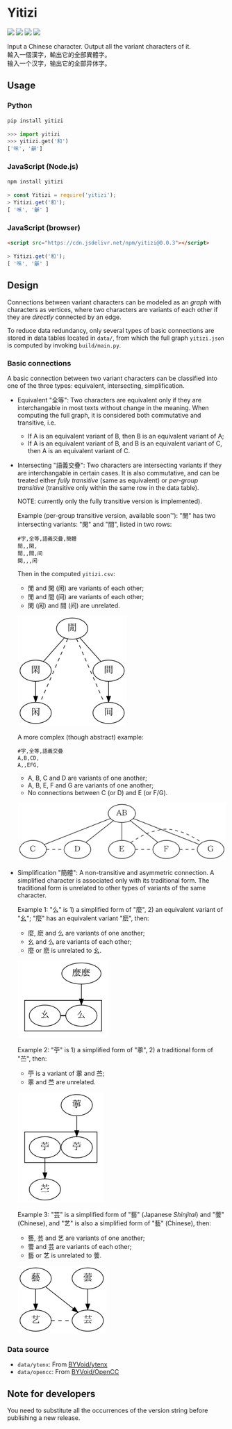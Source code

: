 # Yitizi

[![](https://badge.fury.io/py/yitizi.svg)](https://pypi.org/project/yitizi/) [![](https://badge.fury.io/js/yitizi.svg)](https://www.npmjs.com/package/yitizi) [![](https://data.jsdelivr.com/v1/package/npm/yitizi/badge)](https://www.jsdelivr.com/package/npm/yitizi) [![](https://github.com/nk2028/yitizi/workflows/Package/badge.svg)](https://github.com/nk2028/yitizi/actions?query=workflow%3APackage)

Input a Chinese character. Output all the variant characters of it.<br>
輸入一個漢字，輸出它的全部異體字。<br>
输入一个汉字，输出它的全部异体字。

## Usage

### Python

```sh
pip install yitizi
```

```python
>>> import yitizi
>>> yitizi.get('和')
['咊', '龢']
```

### JavaScript (Node.js)

```sh
npm install yitizi
```

```javascript
> const Yitizi = require('yitizi');
> Yitizi.get('和');
[ '咊', '龢' ]
```

### JavaScript (browser)

```html
<script src="https://cdn.jsdelivr.net/npm/yitizi@0.0.3"></script>
```

```javascript
> Yitizi.get('和');
[ '咊', '龢' ]
```

## Design

Connections between variant characters can be modeled as an _graph_ with characters as vertices, where two characters are variants of each other if they are _directly_ connected by an edge.

To reduce data redundancy, only several types of basic connections are stored in data tables located in `data/`, from which the full graph `yitizi.json` is computed by invoking `build/main.py`.

### Basic connections

A basic connection between two variant characters can be classified into one of the three types: equivalent, intersecting, simplification.

- Equivalent "全等": Two characters are equivalent only if they are interchangable in most texts without change in the meaning. When computing the full graph, it is considered both commutative and transitive, i.e.

  - If A is an equivalent variant of B, then B is an equivalent variant of A;
  - If A is an equivalent variant of B, and B is an equivalent variant of C, then A is an equivalent variant of C.

- Intersecting "語義交疊": Two characters are intersecting variants if they are interchangable in certain cases. It is also commutative, and can be treated either _fully transitive_ (same as equivalent) or _per-group transitive_ (transitive only within the same row in the data table).

  NOTE: currently only the fully transitive version is implemented).

  Example (per-group transitive version, available soon™): "閒" has two intersecting variants: "閑" and "間", listed in two rows:

  ```csv
  #字,全等,語義交疊,簡體
  閒,,閑,
  閒,,間,间
  閑,,,闲
  ```

  Then in the computed `yitizi.csv`:

  - 閒 and 閑 (闲) are variants of each other;
  - 閒 and 間 (间) are variants of each other;
  - 閑 (闲) and 間 (间) are unrelated.

  ![Example I-1](demo/example-i-1.png)

  A more complex (though abstract) example:

  ```
  #字,全等,語義交疊
  A,B,CD,
  A,,EFG,
  ```

  - A, B, C and D are variants of one another;
  - A, B, E, F and G are variants of one another;
  - No connections between C (or D) and E (or F/G).

  ![Example I-2](demo/example-i-2.png)

- Simplification "簡體": A non-transitive and asymmetric connection. A simplified character is associated only with its traditional form. The traditional form is unrelated to other types of variants of the same character.

  Example 1: "么" is 1) a simplified form of "麼", 2) an equivalent variant of "幺"; "麼" has an equivalent variant "麽", then:

  - 麼, 麽 and 么 are variants of one another;
  - 幺 and 么 are variants of each other;
  - 麼 or 麽 is unrelated to 幺.

  ![Example S-1](demo/example-s-1.png)

  Example 2: "苧" is 1) a simplified form of "薴", 2) a traditional form of "苎", then:

  - 苧 is a variant of 薴 and 苎;
  - 薴 and 苎 are unrelated.

  ![Example S-2](demo/example-s-2.png)

  Example 3: "芸" is a simplified form of "藝" (Japanese _Shinjitai_) and "蕓" (Chinese), and "艺" is also a simplified form of "藝" (Chinese), then:

  - 藝, 芸 and 艺 are variants of one another;
  - 蕓 and 芸 are variants of each other;
  - 藝 or 艺 is unrelated to 蕓.

  ![Example S-3](demo/example-s-3.png)

### Data source

- `data/ytenx`: From [BYVoid/ytenx](https://github.com/BYVoid/ytenx/tree/39c2ba1a51d16269241e00d7c0fdf698bdf68326/ytenx/sync/jihthex)
- `data/opencc`: From [BYVoid/OpenCC](https://github.com/BYVoid/OpenCC/tree/7a60db1b098e87e81bb489aa66bcbfa4ab3cd576/data/dictionary)

## Note for developers

You need to substitute all the occurrences of the version string before publishing a new release.

